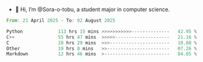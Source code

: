 - 👋 Hi, I’m @Sora-o-tobu, a student major in computer science.

<!--START_SECTION:waka-->

```rust
From: 21 April 2025 - To: 02 August 2025

Python             113 hrs 15 mins >>>>>>>>>>>--------------   42.95 %
C++                55 hrs 47 mins  >>>>>--------------------   21.16 %
C                  28 hrs 29 mins  >>>----------------------   10.80 %
Other              19 hrs 8 mins   >>-----------------------   07.26 %
Markdown           12 hrs 46 mins  >------------------------   04.85 %
```

<!--END_SECTION:waka-->

<!---
<img align='center' src='https://raw.githubusercontent.com/Sora-o-tobu/Sora-o-tobu/main/OneLastSora.png' width='410px'>
--->
<!---
Sora-o-tobu/Sora-o-tobu is a ✨ special ✨ repository because its `README.md` (this file) appears on your GitHub profile.
You can click the Preview link to take a look at your changes.
--->
